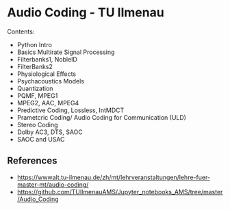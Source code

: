 # Audio Coding - TU Ilmenau

Contents:
- Python Intro  
- Basics Multirate Signal Processing  
- Filterbanks1, NobleID  
- FilterBanks2  
- Physiological Effects  
- Psychacoustics Models  
- Quantization   
- PQMF, MPEG1  
- MPEG2, AAC, MPEG4  
- Predictive Coding, Lossless, IntMDCT  
- Prametcric Coding/ Audio Coding for Communication (ULD)  
- Stereo Coding  
- Dolby AC3, DTS, SAOC  
- SAOC and USAC  

## References
- https://wwwalt.tu-ilmenau.de/zh/mt/lehrveranstaltungen/lehre-fuer-master-mt/audio-coding/
- https://github.com/TUIlmenauAMS/Jupyter_notebooks_AMS/tree/master/Audio_Coding